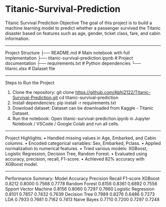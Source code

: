 # Titanic-Survival-Prediction
Titanic Survival Prediction 
Objective
The goal of this project is to build a machine learning model to predict whether a passenger survived the Titanic disaster based on features such as age, gender, ticket class, fare, and cabin information.
________________________________________
Project Structure
├── README.md                          # Main notebook with full implementation
├── titanic-survival-prediction.ipynb  # Project documentation
├── requirements.txt                   # Python dependencies
└── titanic.xlsx                       # Dataset file
________________________________________
Steps to Run the Project
1.	Clone the repository:
git clone https://github.com/Abhi2122/Titanic-Survival-Prediction.git
cd titanic-survival-prediction
2.	Install dependencies:
pip install -r requirements.txt
3.	Download dataset:
Dataset can be downloaded from Kaggle - Titanic Dataset.
4.	Run the notebook:
Open titanic-survival-prediction.ipynb in Jupyter Notebook / VSCode / Google Colab and run all cells.
________________________________________
Project Highlights:
•	Handled missing values in Age, Embarked, and Cabin columns.
•	Encoded categorical variables: Sex, Embarked, Pclass.
•	Applied normalization to numerical features.
•	Tried various models: XGBoost, Logistic Regression, Decision Tree, Random Forest.
•	Evaluated using accuracy, precision, recall, F1-score.
•	Achieved 82% accuracy with XGBoost model.
________________________________________
Performance Summary:
Model	                Accuracy  Precision	Recall	F1-score
XGBoost	              0.8212	  0.8000	  0.7568	0.7778
Random Forest	        0.8156	  0.8361	  0.6892	0.7556
Spport Vector Machine	0.8156	  0.8060	  0.7297	0.7660
Logistic Regression	  0.8101	  0.7857	  0.7432	0.7639
Decision Tree	        0.7989	  0.8276	  0.6486	0.7273
LDA	                  0.7933	  0.7681	  0.7162	0.7413
Naive Bayes	          0.7710	  0.7200	  0.7297	0.7248
